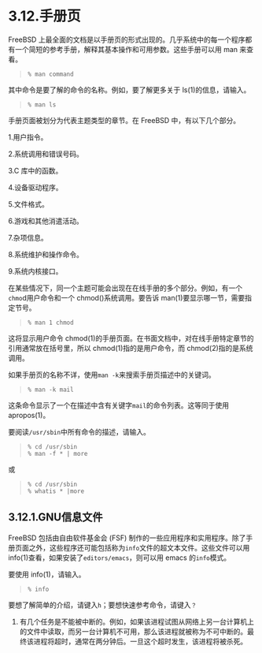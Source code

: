 # 3.12.手册页

FreeBSD 上最全面的文档是以手册页的形式出现的。几乎系统中的每一个程序都有一个简短的参考手册，解释其基本操作和可用参数。这些手册可以用 man 来查看。

>```
>% man command
>```

其中命令是要了解的命令的名称。例如，要了解更多关于 ls(1)的信息，请输入。

>```
>% man ls
>```

手册页面被划分为代表主题类型的章节。在 FreeBSD 中，有以下几个部分。

1.用户指令。

2.系统调用和错误号码。

3.C 库中的函数。

4.设备驱动程序。

5.文件格式。

6.游戏和其他消遣活动。

7.杂项信息。

8.系统维护和操作命令。

9.系统内核接口。

在某些情况下，同一个主题可能会出现在在线手册的多个部分。例如，有一个`chmo`d用户命令和一个 chmod()系统调用。要告诉 man(1)要显示哪一节，需要指定节号。

>```
>% man 1 chmod
>```

这将显示用户命令 chmod(1)的手册页面。在书面文档中，对在线手册特定章节的引用通常放在括号里，所以 chmod(1)指的是用户命令，而 chmod(2)指的是系统调用。

如果手册页的名称不详，使用`man -k`来搜索手册页描述中的关键词。

>```
>% man -k mail
>```

这条命令显示了一个在描述中含有关键字`mail`的命令列表。这等同于使用 apropos(1)。

要阅读`/usr/sbin`中所有命令的描述，请输入。

>```
>% cd /usr/sbin
>% man -f * | more
>```

或

>```
>% cd /usr/sbin
>% whatis * |more
>```

## 3.12.1.GNU信息文件

FreeBSD 包括由自由软件基金会 (FSF) 制作的一些应用程序和实用程序。除了手册页面之外，这些程序还可能包括称为`info`文件的超文本文件。这些文件可以用 info(1)查看，如果安装了`editors/emacs`，则可以用 emacs 的`info`模式。

要使用 info(1)，请输入。

>```
>% info
>```

要想了解简单的介绍，请键入`h`；要想快速参考命令，请键入`？`

1. 有几个任务是不能被中断的。例如，如果该进程试图从网络上另一台计算机上的文件中读取，而另一台计算机不可用，那么该进程就被称为不可中断的。最终该进程将超时，通常在两分钟后。一旦这个超时发生，该进程将被杀死。
